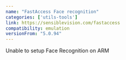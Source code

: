 ```yaml
---
name: "FastAccess Face recognition"
categories: ['utils-tools']
link: https://sensiblevision.com/fastaccess
compatibility: emulation
versionFrom: "5.0.94"
---
```


Unable to setup Face Recognition on ARM